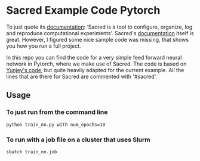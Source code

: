 # Sacred Example Code Pytorch

To just quote its [documentation](https://sacred.readthedocs.io): ‘Sacred is a tool to 
configure, organize, log and reproduce computational experiments’. Sacred's
[documentation](https://sacred.readthedocs.io) itself is great. However, I figured some nice
sample code was missing, that shows you how you run a full project. 

In this repo you can find the code for a very simple feed forward neural network in Pytorch,
where we make use of Sacred. The code is based on [Yunjey's code](https://github.com/yunjey/pytorch-tutorial/tree/master/tutorials/01-basics/feedforward_neural_network), 
but quite heavily adapted for the current example. All the lines that are there for Sacred
are commented with '#sacred'.

## Usage 

### To just run from the command line

```npm
python train_nn.py with num_epochs=10
```

### To run with a job file on a cluster that uses Slurm

```
sbatch train_nn.job
```